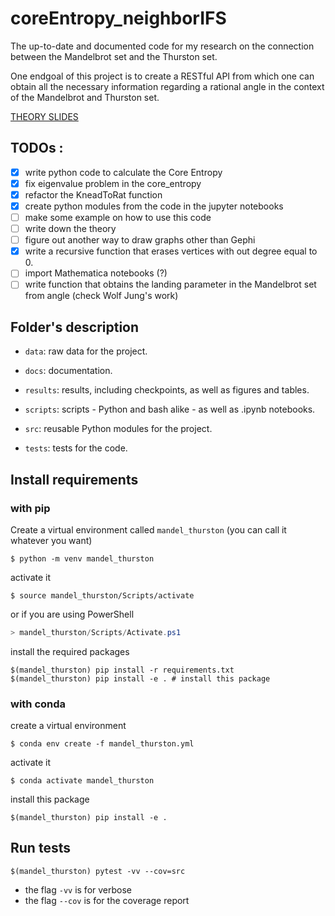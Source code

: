 # coreEntropy_neighborIFS
The up-to-date and documented code for my research on the connection between the Mandelbrot set and the Thurston set.

One endgoal of this project is to create a RESTful API from which one can obtain all the necessary information regarding a rational angle in the context of the Mandelbrot and Thurston set.  


[THEORY SLIDES](https://slides.com/silvas/qsconjcoreentropy)

## TODOs :
- [x] write python code to calculate the Core Entropy 
- [x] fix eigenvalue problem in the core_entropy
- [x] refactor the KneadToRat function
- [x] create python modules from the code in the jupyter notebooks
- [ ] make some example on how to use this code
- [ ] write down the theory
- [ ] figure out another way to draw graphs other than Gephi
- [x] write a recursive function that erases vertices with out degree equal to 0.
- [ ] import Mathematica notebooks (?)
- [ ] write function that obtains the landing parameter in the Mandelbrot set from angle (check Wolf Jung's work)

## Folder's description
 
- `data`: raw data for the project. 

- `docs`: documentation. 

- `results`: results, including checkpoints, as well as figures and tables. 

- `scripts`: scripts - Python and bash alike - as well as .ipynb notebooks.

- `src`: reusable Python modules for the project. 

- `tests`: tests for the code.

## Install requirements

### with pip
Create a virtual environment called `mandel_thurston`  (you can call it whatever you want)
```shell
$ python -m venv mandel_thurston
``` 

activate it
```shell
$ source mandel_thurston/Scripts/activate
``` 

or if you are using PowerShell
```powershell
> mandel_thurston/Scripts/Activate.ps1
``` 

install the required packages
```shell
$(mandel_thurston) pip install -r requirements.txt
$(mandel_thurston) pip install -e . # install this package
```

### with conda
create a virtual environment
```shell
$ conda env create -f mandel_thurston.yml
```

activate it
```shell
$ conda activate mandel_thurston
```

install this package
```shell
$(mandel_thurston) pip install -e .
```


## Run tests
```shell
$(mandel_thurston) pytest -vv --cov=src
``` 
- the flag `-vv` is for verbose
- the flag `--cov` is for the coverage report